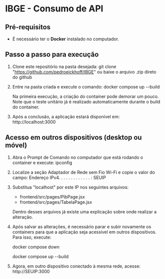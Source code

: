 # IBGE - Consumo de API

## Pré-requisitos
- É necessário ter o **Docker** instalado no computador.

## Passo a passo para execução

1. Clone este repositório na pasta desejada:
   git clone "https://github.com/pedroeickhoff/IBGE"
   ou baixe o arquivo .zip direto do github

3. Entre na pasta criada e execute o comando:
   docker compose up --build

   Na primeira execução, a criação do container pode demorar um pouco.
   Note que o teste unitário já é realizado automaticamente durante o build do container.

4. Após a conclusão, a aplicação estará disponível em:
   http://localhost:3000

## Acesso em outros dispositivos (desktop ou móvel)

1. Abra o Prompt de Comando no computador que está rodando o container e execute:
   ipconfig

2. Localize a seção Adaptador de Rede sem Fio Wi-Fi e copie o valor do campo:
   Endereço IPv4. . . . . . . . . . . . . : SEUIP

3. Substitua "localhost" por este IP nos seguintes arquivos:
   - frontend/src/pages/PibPage.jsx
   - frontend/src/pages/TabelaPage.jsx

   Dentro desses arquivos já existe uma explicação sobre onde realizar a alteração.

4. Após salvar as alterações, é necessário parar e subir novamente os containers para que a aplicação seja acessível em outros dispositivos. Para isso, execute:
   
   docker compose down
   
   docker compose up --build

6. Agora, em outro dispositivo conectado à mesma rede, acesse:
   http://SEUIP:3000
